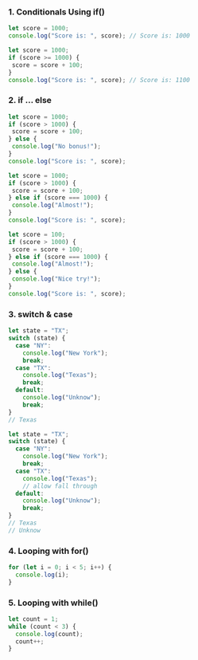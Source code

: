 ### 1. Conditionals Using if()
```js
let score = 1000;
console.log("Score is: ", score); // Score is: 1000
 ```
 ```js
let score = 1000;
if (score >= 1000) {
  score = score + 100;
}
console.log("Score is: ", score); // Score is: 1100
 ```
 ### 2. if ... else
 ```js
let score = 1000;
if (score > 1000) {
  score = score + 100;
} else {
  console.log("No bonus!");
}
console.log("Score is: ", score);
 ```
 ```js
let score = 1000;
if (score > 1000) {
  score = score + 100;
} else if (score === 1000) {
  console.log("Almost!");
}
console.log("Score is: ", score);
 ```
 ```js
let score = 100;
if (score > 1000) {
  score = score + 100;
} else if (score === 1000) {
  console.log("Almost!");
} else {
  console.log("Nice try!");
}
console.log("Score is: ", score);
 ```
 ### 3. switch & case
```js
let state = "TX";
switch (state) {
  case "NY":
    console.log("New York");
    break;
  case "TX":
    console.log("Texas");
    break;
  default:
    console.log("Unknow");
    break;
}
// Texas
```
```js
let state = "TX";
switch (state) {
  case "NY":
    console.log("New York");
    break;
  case "TX":
    console.log("Texas");
    // allow fall through
  default:
    console.log("Unknow");
    break;
}
// Texas
// Unknow
```
 ### 4. Looping with for()
```js
for (let i = 0; i < 5; i++) {
  console.log(i);
}
```
 ### 5. Looping with while()
```js
let count = 1;
while (count < 3) {
  console.log(count);
  count++;
}
```
